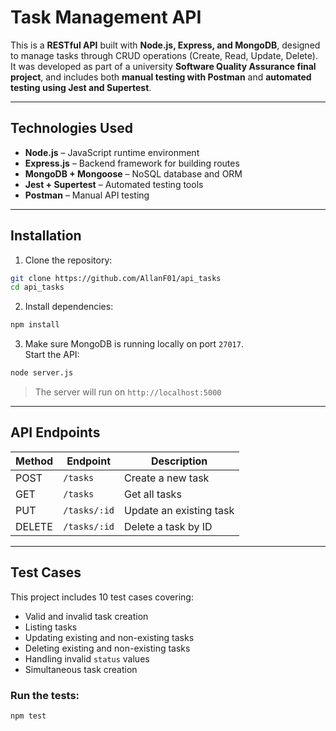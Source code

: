 #  Task Management API

This is a **RESTful API** built with **Node.js, Express, and MongoDB**, designed to manage tasks through CRUD operations (Create, Read, Update, Delete). It was developed as part of a university **Software Quality Assurance final project**, and includes both **manual testing with Postman** and **automated testing using Jest and Supertest**.

---

## Technologies Used

- **Node.js** – JavaScript runtime environment
- **Express.js** – Backend framework for building routes
- **MongoDB + Mongoose** – NoSQL database and ORM
- **Jest + Supertest** – Automated testing tools
- **Postman** – Manual API testing

---

## Installation

1. Clone the repository:

```bash
git clone https://github.com/AllanF01/api_tasks
cd api_tasks
```

2. Install dependencies:

```bash
npm install
```

3. Make sure MongoDB is running locally on port `27017`.  
Start the API:

```bash
node server.js
```

> The server will run on `http://localhost:5000`

---

## API Endpoints

| Method | Endpoint         | Description               |
|--------|------------------|---------------------------|
| POST   | `/tasks`         | Create a new task         |
| GET    | `/tasks`         | Get all tasks             |
| PUT    | `/tasks/:id`     | Update an existing task   |
| DELETE | `/tasks/:id`     | Delete a task by ID       |

---

## Test Cases

This project includes 10 test cases covering:

- Valid and invalid task creation
- Listing tasks
- Updating existing and non-existing tasks
- Deleting existing and non-existing tasks
- Handling invalid `status` values
- Simultaneous task creation

### Run the tests:

```bash
npm test

